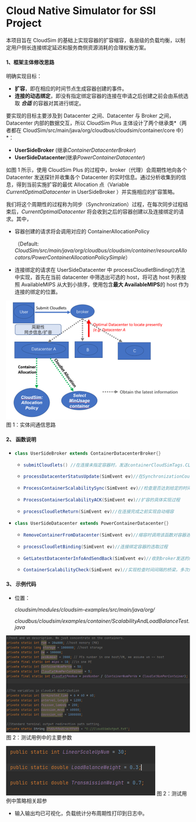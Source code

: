 # Cloud Native Simulator for SSI Project

本项目旨在 CloudSim 的基础上实现容器的扩容缩容，各层级的负载均衡，以制定用户侧长连接绑定延迟和服务商侧资源消耗的合理权衡方案。

#### 1、框架主体修改思路

明确实现目标：

- **扩容**，即在相应的时间节点生成容器创建的事件。
- **连接的动态绑定**，即没有指定绑定容器的连接在申请之后创建之前会由系统选取 **_合适_** 的容器对其进行绑定。

要实现的目标主要涉及到 Datacenter 之间、Datacenter 与 Broker 之间，Datacenter 内部的数据交互，所以 CloudSim Plus 主体设计了两个继承类*（两者都在 CloudSim/src/main/java/org/cloudbus/cloudsim/container/core 中）*：

- **UserSideBroker** (继承*ContainerDatacenterBroker*)
- **UserSideDatacenter**(继承*PowerContainerDatacenter*)

如图 1 所示，使用 CloudSim Plus 的过程中，broker（代理）会周期性地向各个 Datacenter 发送探针并收集各个 Datacenter 的实时信息。通过分析收集到的信息，得到当前实施扩容的最优 Allocation 点（Variable _CurrentOptimalDatacenter_ in UserSideBroker ）并实施相应的扩容策略。

我们将这个周期性的过程称为同步（Synchronization）过程，在每次同步过程结束后，_CurrentOptimalDatacenter_ 将会收到之后的容器创建以及连接绑定的请求。其中，

- 容器创建的请求将会调用对应的 ContainerAllocationPolicy

  （Default: _CloudSim/src/main/java/org/cloudbus/cloudsim/container/resourceAllocators/PowerContainerAllocationPolicySimple_）

- 连接绑定的请求在 UserSideDatacenter 中 processCloudletBinding()方法中实现，首先在当前 datacenter 中筛选出可选的 host，将可选 host 列表按照 AvailableMIPS 从大到小排序，使用包含**最大 AvailableMIPS**的 host 作为连接的绑定的位置。

![实体间通信思路](README/framework.png)
图 1：实体间通信思路

#### 2、 函数说明

- ```java
  class UserSideBroker extends ContainerDatacenterBroker{}
  ```

  - ```java
    submitCloudlets() //在连接未指定容器时，发送containerCloudSimTags.CLOUDLET_BINDING，延迟是clt.getExecStartTime()
    ```

  - ```java
    processDatacenterStatusUpdate(SimEvent ev)//在SynchronizationCount数量达到数据中心数量时，同步更新数据
    ```

  - ```java
    ProcessContainerScalabilitySync(SimEvent ev)//检查是否达到给定的时间间隔，如果未达到就等待；达到了就发送ack请求
    ```

  - ```java
    ProcessContainerScalabilityACK(SimEvent ev)//扩容的具体实现过程
    ```

  - ```java
    processCloudletReturn(SimEvent ev)//在连接完成之前实现自动缩容
    ```

- ```java
  class UserSideDatacenter extends PowerContainerDatacenter{}
  ```

  - ```java
    RemoveContainerFromDatacenter(SimEvent ev)//缩容时调用该函数对容器进行清除
    ```

  - ```java
    processCloudletBinding(SimEvent ev)//连接绑定容器的选取过程
    ```

  - ```java
    GetLatestDatacenterInfoAndSendBack(SimEvent ev)//收到broker发送的同步探针后收集该数据中心数据整理并发送给broker
    ```

  - ```java
    ContainerScalabilityCheck(SimEvent ev)//实现检查时间间隔的桥梁，多次触发。
    ```

#### 3、 示例代码

- 位置：

  _cloudsim/modules/cloudsim-examples/src/main/java/org/_

  _cloudbus/cloudsim/examples/container/ScalabilityAndLoadBalanceTest.java_

![测试用例中策略相关超参](README\Variables.PNG)
图 2：测试用例中的主要参数

![测试用例中策略相关超参](README/HyperParameter.PNG)
图 2：测试用例中策略相关超参

- 输入输出均已可视化，负载统计分布周期性打印到日志中。
